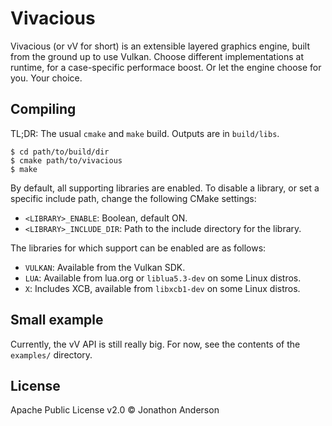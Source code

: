 # Vivacious

Vivacious (or vV for short) is an extensible layered graphics engine, built
from the ground up to use Vulkan. Choose different implementations at runtime,
for a case-specific performace boost.
Or let the engine choose for you. Your choice.

## Compiling

TL;DR: The usual `cmake` and `make` build. Outputs are in `build/libs`.

```
$ cd path/to/build/dir
$ cmake path/to/vivacious
$ make
```

By default, all supporting libraries are enabled. To disable a library, or
set a specific include path, change the following CMake settings:
- `<LIBRARY>_ENABLE`: Boolean, default ON.
- `<LIBRARY>_INCLUDE_DIR`: Path to the include directory for the library.

The libraries for which support can be enabled are as follows:
- `VULKAN`: Available from the Vulkan SDK.
- `LUA`: Available from lua.org or `liblua5.3-dev` on some Linux distros.
- `X`: Includes XCB, available from `libxcb1-dev` on some Linux distros.

## Small example

Currently, the vV API is still really big. For now, see the contents of the
`examples/` directory.

## License

Apache Public License v2.0 © Jonathon Anderson
